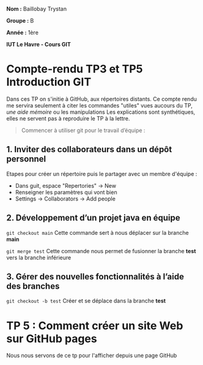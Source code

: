 **Nom :** Baillobay Trystan

**Groupe :** B

**Année :** 1ère

**IUT Le Havre - Cours GIT**

# Compte-rendu TP3 et TP5 Introduction GIT

Dans ces TP on s'initie à GitHub, aux répertoires distants.
Ce compte rendu me servira seulement à citer les commandes "utiles" vues aucours du TP, *une aide mémoire* ou les manipulations
Les explications sont synthétiques, elles ne servent pas à reproduire le TP à la lettre.

> Commencer à utiliser git pour le travail d’équipe :

## 1. Inviter des collaborateurs dans un dépôt personnel

Etapes pour créer un répertoire puis le partager avec un membre d'équipe :

*	Dans guit, espace "Repertories" -> New
*	Renseigner les paramètres qui vont bien
*	Settings -> Collaborators -> Add people

## 2. Développement d’un projet java en équipe

```git checkout main``` Cette commande sert à nous déplacer sur la branche **main**

```git merge test``` Cette commande nous permet de fusionner la branche **test** vers la branche inférieure

## 3. Gérer des nouvelles fonctionnalités à l’aide des branches

```git checkout -b test``` Créer et se déplace dans la branche **test**

# TP 5 : Comment créer un site Web sur GitHub pages
Nous nous servons de ce tp pour l'afficher depuis une page GitHub
